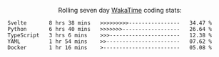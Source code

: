 <!--<p align="center">
  <img width="auto" src ="https://github-readme-stats.vercel.app/api/top-langs/?username=syrkis&layout=compact&hide_border=true&theme=darcula&bg_color=00000000&langs_count=6&hide=jupyter%20notebook,JavaScript,HTML" width = 400>
      <img src ="https://github-readme-streak-stats.herokuapp.com?user=syrkis&theme=darcula&hide_border=true&background=FFFFFF00" width = 400>

</p>-->
<p align="center">Rolling seven day <a href='https://wakatime.com/'> WakaTime</a> coding stats:</p>
<!--START_SECTION:waka-->

```text
Svelte       8 hrs 38 mins   >>>>>>>>>----------------   34.47 %
Python       6 hrs 40 mins   >>>>>>>------------------   26.64 %
TypeScript   3 hrs 6 mins    >>>----------------------   12.38 %
YAML         1 hr 54 mins    >>-----------------------   07.62 %
Docker       1 hr 16 mins    >------------------------   05.08 %
```

<!--END_SECTION:waka-->
